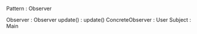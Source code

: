 Pattern : Observer

Observer : Observer
    update() : update()
ConcreteObserver : User
Subject : Main